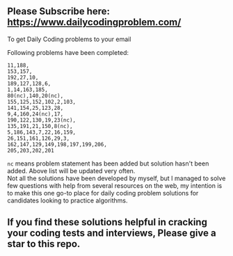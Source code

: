 ## Please Subscribe here: https://www.dailycodingproblem.com/  
To get Daily Coding problems to your email  
  
Following problems have been completed:  
```
11,188,
153,157,
192,27,10,
189,127,128,6,
1,14,163,185,
80(nc),140,20(nc),
155,125,152,102,2,103,
141,154,25,123,28,
9,4,160,24(nc),17,
190,122,130,19,23(nc),
135,191,21,150,8(nc),
5,186,143,7,22,16,159,
26,151,161,126,29,3,
162,147,129,149,198,197,199,206,  
205,203,202,201  
```  
`nc` means problem statement has been added but solution hasn't been added. Above list will be updated very often.  
Not all the solutions have been developed by myself, but I managed to solve few questions with help from several resources on the web, my intention is to make this one go-to place for daily coding problem solutions for candidates looking to practice algorithms.  
  
## If you find these solutions helpful in cracking your coding tests and interviews, Please give a star to this repo.   
